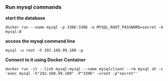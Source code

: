 ### Run mysql commands
**start the database**

```
docker run --name mysql -p 3306:3306 -e MYSQL_ROOT_PASSWORD=secret -d mysql:8
```

**access the mysql command line**

```
mysql -u root -h 192.168.99.100 -p
```

**Connect to it using Docker Container**

```
docker run -it --link mysql:mysql --name mysqlclient --rm mysql sh -c 'exec mysql -h"192.168.99.100" -P"3306" -uroot -p"secret"'
```

